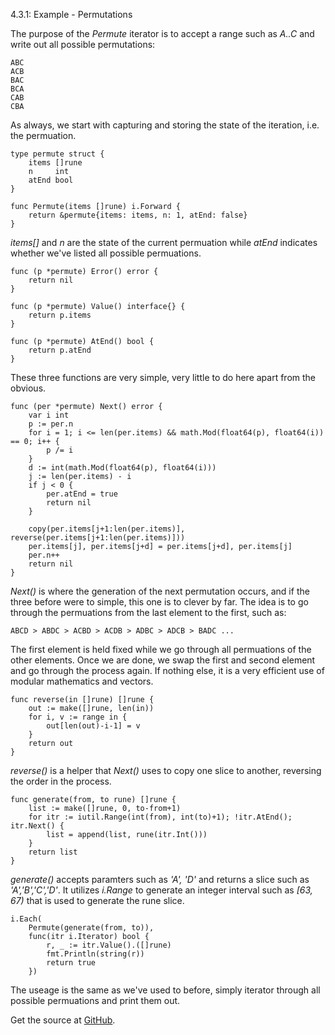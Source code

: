 4.3.1: Example - Permutations

The purpose of the *Permute* iterator is to accept a range such as *A..C* and write out all possible permutations:

    ABC
    ACB
    BAC
    BCA
    CAB
    CBA

As always, we start with capturing and storing the state of the iteration, i.e. the permuation.

    type permute struct {
        items []rune
        n     int
        atEnd bool
    }
    
    func Permute(items []rune) i.Forward {
        return &permute{items: items, n: 1, atEnd: false}
    }

*items[]* and *n* are the state of the current permuation while *atEnd* indicates whether we've listed all possible permuations.

    func (p *permute) Error() error {
        return nil
    }
    
    func (p *permute) Value() interface{} {
        return p.items
    }
    
    func (p *permute) AtEnd() bool {
        return p.atEnd
    }

These three functions are very simple, very little to do here apart from the obvious.

    func (per *permute) Next() error {
        var i int
        p := per.n
        for i = 1; i <= len(per.items) && math.Mod(float64(p), float64(i)) == 0; i++ {
            p /= i
        }
        d := int(math.Mod(float64(p), float64(i)))
        j := len(per.items) - i
        if j < 0 {
            per.atEnd = true
            return nil
        }
    
        copy(per.items[j+1:len(per.items)], reverse(per.items[j+1:len(per.items)]))
        per.items[j], per.items[j+d] = per.items[j+d], per.items[j]
        per.n++
        return nil
    }

*Next()* is where the generation of the next permutation occurs, and if the three before were to simple, this one is to clever by far. The idea is to go through the permuations from the last element to the first, such as:

    ABCD > ABDC > ACBD > ACDB > ADBC > ADCB > BADC ...

The first element is held fixed while we go through all permuations of the other elements. Once we are done, we swap the first and second element and go through the process again. If nothing else, it is a very efficient use of modular mathematics and vectors. 

    func reverse(in []rune) []rune {
        out := make([]rune, len(in))
        for i, v := range in {
            out[len(out)-i-1] = v
        }
        return out
    }

*reverse()* is a helper that *Next()* uses to copy one slice to another, reversing the order in the process.

    func generate(from, to rune) []rune {
        list := make([]rune, 0, to-from+1)
        for itr := iutil.Range(int(from), int(to)+1); !itr.AtEnd(); itr.Next() {
            list = append(list, rune(itr.Int()))
        }
        return list
    }

*generate()* accepts paramters such as *'A', 'D'* and returns a slice such as *'A','B','C','D'*. It utilizes *i.Range* to generate an integer interval such as *[63, 67)* that is used to generate the rune slice.

    i.Each(
        Permute(generate(from, to)),
        func(itr i.Iterator) bool {
            r, _ := itr.Value().([]rune)
            fmt.Println(string(r))
            return true
        })

The useage is the same as we've used to before, simply iterator through all possible permuations and print them out.

Get the source at [GitHub](https://github.com/mg/hog/blob/master/c4/permutations.go).